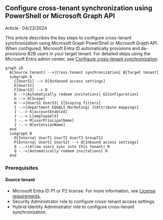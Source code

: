 ## Configure cross-tenant synchronization using PowerShell or Microsoft Graph API

Article · 04/23/2024

This article describes the key steps to configure cross-tenant synchronization using Microsoft Graph PowerShell or Microsoft Graph API. When configured, Microsoft Entra ID automatically provisions and de-provisions B2B users in your target tenant. For detailed steps using the Microsoft Entra admin center, see [Configure cross-tenant synchronization](#).

```mermaid
graph LR
  A[Source tenant] -->|Cross-tenant synchronization| B[Target tenant]
  subgraph A
    C[UserS1] --> D[Outbound access settings]
    E[UserS2]
    F[UserS3] --> D
    D -->|Automatically redeem invitations| G[Configuration]
    G --> H[Scope]
    H -->|UserS1 UserS3| I[Scoping filters]
    I -->|department EQUALS Marketing| J[Attribute mappings]
    J -.-> K[accountEnabled]
    J -.-> L[employeeld]
    J -.-> M[userPrincipalName]
    J -.-> N[extensionName]
  end
  subgraph B
    O[Internal UserT1 UserT2 UserT3 GroupT1]
    P[External UserS1 UserS3] --> Q[Inbound access settings]
    Q -.->|Allow users sync into this tenant| R
    Q -.->|Automatically redeem invitations| R
  end
```

### Prerequisites

#### Source tenant

- Microsoft Entra ID P1 or P2 license. For more information, see [License requirements](#).
- Security Administrator role to configure cross-tenant access settings.
- Hybrid Identity Administrator role to configure cross-tenant synchronization.